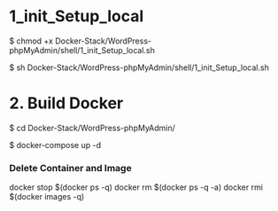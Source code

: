 
# 1_init_Setup_local

<p>$ chmod +x Docker-Stack/WordPress-phpMyAdmin/shell/1_init_Setup_local.sh</p>
<p>$ sh Docker-Stack/WordPress-phpMyAdmin/shell/1_init_Setup_local.sh</p>


# 2. Build Docker
<p>$ cd Docker-Stack/WordPress-phpMyAdmin/</p>
<p>$ docker-compose up -d</p>


### Delete Container and Image
<p>
docker stop $(docker ps -q)
docker rm $(docker ps -q -a)
docker rmi $(docker images -q)
</p>
